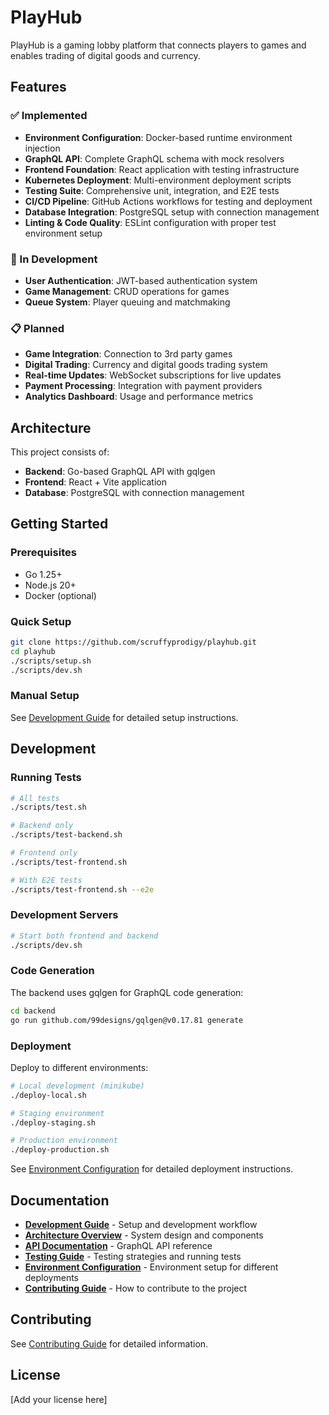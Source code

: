 # PlayHub

PlayHub is a gaming lobby platform that connects players to games and enables trading of digital goods and currency.

## Features

### ✅ Implemented
- **Environment Configuration**: Docker-based runtime environment injection
- **GraphQL API**: Complete GraphQL schema with mock resolvers
- **Frontend Foundation**: React application with testing infrastructure
- **Kubernetes Deployment**: Multi-environment deployment scripts
- **Testing Suite**: Comprehensive unit, integration, and E2E tests
- **CI/CD Pipeline**: GitHub Actions workflows for testing and deployment
- **Database Integration**: PostgreSQL setup with connection management
- **Linting & Code Quality**: ESLint configuration with proper test environment setup

### 🚧 In Development
- **User Authentication**: JWT-based authentication system
- **Game Management**: CRUD operations for games
- **Queue System**: Player queuing and matchmaking

### 📋 Planned
- **Game Integration**: Connection to 3rd party games
- **Digital Trading**: Currency and digital goods trading system
- **Real-time Updates**: WebSocket subscriptions for live updates
- **Payment Processing**: Integration with payment providers
- **Analytics Dashboard**: Usage and performance metrics

## Architecture

This project consists of:

- **Backend**: Go-based GraphQL API with gqlgen
- **Frontend**: React + Vite application
- **Database**: PostgreSQL with connection management

## Getting Started

### Prerequisites

- Go 1.25+
- Node.js 20+
- Docker (optional)

### Quick Setup

```bash
git clone https://github.com/scruffyprodigy/playhub.git
cd playhub
./scripts/setup.sh
./scripts/dev.sh
```

### Manual Setup

See [Development Guide](docs/development.md) for detailed setup instructions.

## Development

### Running Tests

```bash
# All tests
./scripts/test.sh

# Backend only
./scripts/test-backend.sh

# Frontend only
./scripts/test-frontend.sh

# With E2E tests
./scripts/test-frontend.sh --e2e
```

### Development Servers

```bash
# Start both frontend and backend
./scripts/dev.sh
```

### Code Generation

The backend uses gqlgen for GraphQL code generation:

```bash
cd backend
go run github.com/99designs/gqlgen@v0.17.81 generate
```

### Deployment

Deploy to different environments:

```bash
# Local development (minikube)
./deploy-local.sh

# Staging environment
./deploy-staging.sh

# Production environment
./deploy-production.sh
```

See [Environment Configuration](docs/environment-configuration.md) for detailed deployment instructions.

## Documentation

- **[Development Guide](docs/development.md)** - Setup and development workflow
- **[Architecture Overview](docs/architecture.md)** - System design and components
- **[API Documentation](docs/api.md)** - GraphQL API reference
- **[Testing Guide](docs/testing.md)** - Testing strategies and running tests
- **[Environment Configuration](docs/environment-configuration.md)** - Environment setup for different deployments
- **[Contributing Guide](docs/contributing.md)** - How to contribute to the project

## Contributing

See [Contributing Guide](docs/contributing.md) for detailed information.

## License

[Add your license here]
